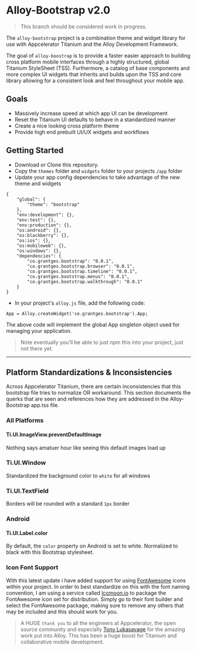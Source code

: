 # Alloy-Bootstrap v2.0

> This branch should be considered work in progress.

The `alloy-bootstrap` project is a combination theme and widget library for use with Appcelerator Titanium and the Alloy Development Framework.

The goal of `alloy-boostrap` is to provide a faster easier approach to building cross platform mobile interfaces through a highly structured, global Titanium StyleSheet (TSS). Furthermore, a catalog of base components and more complex UI widgets that inherits and builds upon the TSS and core library allowing for a consistent look and feel throughout your mobile app.

## Goals
* Massively increase speed at which app UI can be development
* Reset the Titanium UI defaults to behave in a standardized manner
* Create a nice looking cross platform theme
* Provide high end prebuilt UI/UX widgets and workflows

## Getting Started

* Download or Clone this repository.
* Copy the `themes` folder and `widgets` folder to your projects `/app` folder
* Update your app config dependencies to take advantage of the new theme and widgets

~~~
{
    "global": {
        "theme": "bootstrap"
    },
    "env:development": {},
    "env:test": {},
    "env:production": {},
    "os:android": {},
    "os:blackberry": {},
    "os:ios": {},
    "os:mobileweb": {},
    "os:windows": {},
    "dependencies": {
        "co.grantges.bootstrap": "0.0.1",
        "co.grantges.bootstrap.browser": "0.0.1",
        "co.grantges.bootstrap.timeline": "0.0.1",
        "co.grantges.bootstrap.menus": "0.0.1",
        "co.grantges.bootstrap.walkthrough": "0.0.1"
    }
}
~~~


* In your project's `alloy.js` file, add the following code:

~~~
App = Alloy.createWidget('co.grantges.bootstrap').App;
~~~

The above code will implement the global App singleton object used for managing your application.

> Note eventually you'll be able to just npm this into your project, just not there yet.

------


## Platform Standardizations & Inconsistencies

Across Appcelerator Titanium, there are certain inconsistencies that this bootstrap file tries to normalize OR workaround. This section documents the querks that are seen and references how they are addressed in the Alloy-Bootstrap app.tss file.

### All Platforms

#### Ti.UI.ImageView.preventDefaultImage
Nothing says amatuer hour like seeing this default images load up

### Ti.UI.Window
Standardized the background color to `white` for all windows

### Ti.UI.TextField
Borders will be rounded with a standard `1px` border

### Android

#### Ti.UI.Label.color
By default, the `color` property on Android is set to white. Normalized to black with this Bootstrap stylesheet.


### Icon Font Support
With this latest update i have added support for using [FontAwesome](http://fontawesome.io) icons within your project. In order to best standardize on this with the font naming convention, I am using a service called [Icomoon.io](http://icomoon.io) to package the FontAwesome icon set for distribution. Simply go to their font builder and select the FontAwesome package, making sure to remove any others that may be included and this should work for you.

>A HUGE `thank you` to all the engineers at Appcelerator, the open source community and especially [Tony Lukasavage](https://github.com/tonylukasavage) for the amazing work put into Alloy. This has been a huge boost for Titanium and collaborative mobile development.
